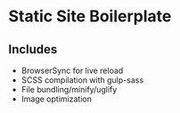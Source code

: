 # Static Site Boilerplate

## Includes
- BrowserSync for live reload
- SCSS compilation with gulp-sass
- File bundling/minify/uglify
- Image optimization

